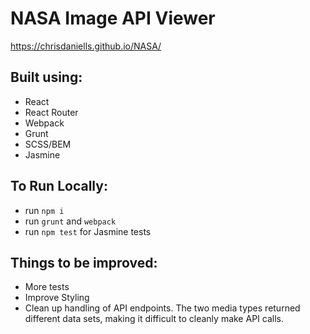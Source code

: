 # NASA Image API Viewer

https://chrisdaniells.github.io/NASA/

## Built using:
- React
- React Router
- Webpack
- Grunt
- SCSS/BEM
- Jasmine


## To Run Locally:
- run `npm i`
- run `grunt` and `webpack`
- run `npm test` for Jasmine tests

## Things to be improved:
- More tests
- Improve Styling
- Clean up handling of API endpoints. The two media types returned different data sets, making it difficult to cleanly make API calls.
